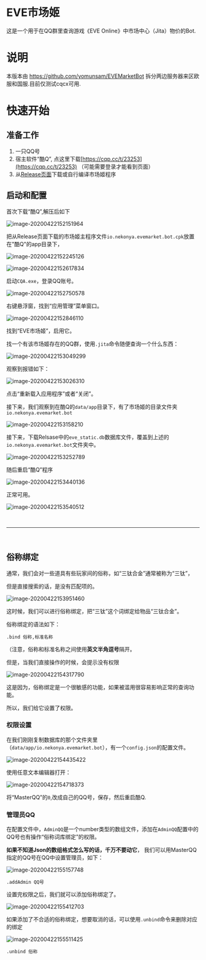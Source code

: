 # EVE市场姬

这是一个用于在QQ群里查询游戏《EVE Online》中市场中心（Jita）物价的Bot.

# 说明

本版本由 https://github.com/yomunsam/EVEMarketBot 拆分两边服务器来区欧服和国服.目前仅测试cqcx可用.

# 快速开始

## 准备工作

1. 一只QQ号
2. 宿主软件“酷Q”, 点这里下载[https://cqp.cc/t/23253](https://cqp.cc/t/23253) （可能需要登录才能看到页面）
3. 从[Release页面](https://github.com/yomunsam/EVEMarketBot/releases)下载或自行编译市场姬程序

## 启动和配置

首次下载“酷Q”,解压后如下

![image-20200422152151964](README.assets/image-20200422152151964.png)

把从Release页面下载的市场姬主程序文件`io.nekonya.evemarket.bot.cpk`放置在"酷Q"的app目录下，

![image-20200422152245126](README.assets/image-20200422152245126.png)

![image-20200422152617834](README.assets/image-20200422152617834.png)

启动`CQA.exe`，登录QQ账号。

![image-20200422152750578](README.assets/image-20200422152750578.png)

右键悬浮窗，找到“应用管理”菜单窗口。

![image-20200422152846110](README.assets/image-20200422152846110.png)

找到“EVE市场姬”，启用它。

找一个有该市场姬存在的QQ群，使用`.jita`命令随便查询一个什么东西：

![image-20200422153049299](README.assets/image-20200422153049299.png)

观察到报错如下：

![image-20200422153026310](README.assets/image-20200422153026310.png)

点击“重新载入应用程序”或者“关闭”。

接下来，我们观察到在酷Q的`data/app`目录下，有了市场姬的目录文件夹`io.nekonya.evemarket.bot`

![image-20200422153158210](README.assets/image-20200422153158210.png)

接下来，下载Relsase中的`eve_static.db`数据库文件，覆盖到上述的`io.nekonya.evemarket.bot`文件夹中。

![image-20200422153252789](README.assets/image-20200422153252789.png)

随后重启“酷Q”程序

![image-20200422153440136](README.assets/image-20200422153440136.png)

正常可用。



![image-20200422153540512](README.assets/image-20200422153540512.png)



<br>

------

<br>

## 俗称绑定

通常，我们会对一些道具有些玩家间的俗称，如“三钛合金”通常被称为“三钛”，

但是直接搜索的话，是没有匹配项的。

![image-20200422153951460](README.assets/image-20200422153951460.png)

这时候，我们可以进行俗称绑定，把“三钛”这个词绑定给物品“三钛合金”。

俗称绑定的语法如下：

``` 
.bind 俗称,标准名称
```

（注意，俗称和标准名称之间使用**英文半角逗号**隔开。

但是，当我们直接操作的时候，会提示没有权限

![image-20200422154317790](README.assets/image-20200422154317790.png)



这是因为，俗称绑定是一个很敏感的功能，如果被滥用很容易影响正常的查询功能。

所以，我们给它设置了权限。



### 权限设置

在我们刚刚复制数据库的那个文件夹里（`data/app/io.nekonya.evemarket.bot`），有一个`config.json`的配置文件。

![image-20200422154435422](README.assets/image-20200422154435422.png)

使用任意文本编辑器打开：

![image-20200422154718373](README.assets/image-20200422154718373.png)

将“MasterQQ”的`0`,改成自己的QQ号，保存，然后重启酷Q.



### 管理员QQ

在配置文件中，`AdminQQ`是一个number类型的数组文件，添加在`AdminQQ`配置中的QQ号也有操作“俗称词库绑定”的权限。

**如果不知道Json的数组格式怎么写的话，千万不要动它**， 我们可以用MasterQQ指定的QQ号在QQ中设置管理员，如下：

![image-20200422155157748](README.assets/image-20200422155157748.png)

```
.addAdmin QQ号
```



设置完权限之后，我们就可以添加俗称绑定了。

![image-20200422155412703](README.assets/image-20200422155412703.png)



如果添加了不合适的俗称绑定，想要取消的话，可以使用`.unbind`命令来删除对应的绑定

![image-20200422155511425](README.assets/image-20200422155511425.png)

```
.unbind 俗称
```

